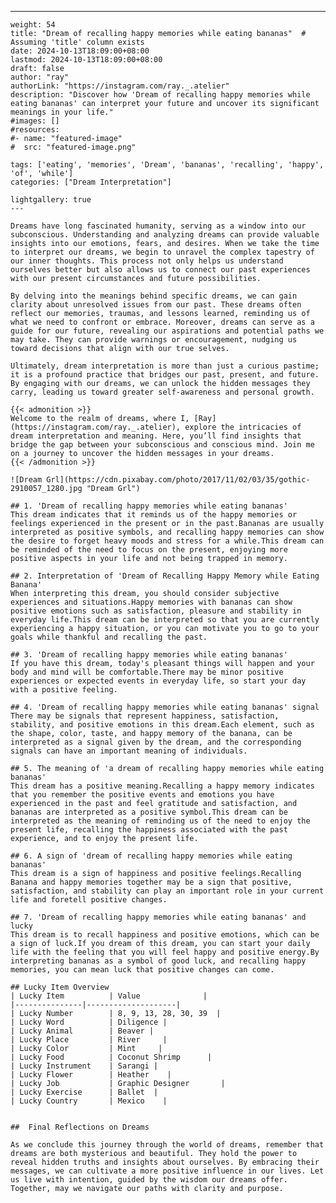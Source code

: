 ---
    weight: 54
    title: "Dream of recalling happy memories while eating bananas"  # Assuming 'title' column exists
    date: 2024-10-13T18:09:00+08:00
    lastmod: 2024-10-13T18:09:00+08:00
    draft: false
    author: "ray"
    authorLink: "https://instagram.com/ray._.atelier"
    description: "Discover how 'Dream of recalling happy memories while eating bananas' can interpret your future and uncover its significant meanings in your life."
    #images: []
    #resources:
    #- name: "featured-image"
    #  src: "featured-image.png"
    
    tags: ['eating', 'memories', 'Dream', 'bananas', 'recalling', 'happy', 'of', 'while']
    categories: ["Dream Interpretation"]
    
    lightgallery: true
    ---
    
    Dreams have long fascinated humanity, serving as a window into our subconscious. Understanding and analyzing dreams can provide valuable insights into our emotions, fears, and desires. When we take the time to interpret our dreams, we begin to unravel the complex tapestry of our inner thoughts. This process not only helps us understand ourselves better but also allows us to connect our past experiences with our present circumstances and future possibilities.
    
    By delving into the meanings behind specific dreams, we can gain clarity about unresolved issues from our past. These dreams often reflect our memories, traumas, and lessons learned, reminding us of what we need to confront or embrace. Moreover, dreams can serve as a guide for our future, revealing our aspirations and potential paths we may take. They can provide warnings or encouragement, nudging us toward decisions that align with our true selves.
    
    Ultimately, dream interpretation is more than just a curious pastime; it is a profound practice that bridges our past, present, and future. By engaging with our dreams, we can unlock the hidden messages they carry, leading us toward greater self-awareness and personal growth.
    
    {{< admonition >}}
    Welcome to the realm of dreams, where I, [Ray](https://instagram.com/ray._.atelier), explore the intricacies of dream interpretation and meaning. Here, you’ll find insights that bridge the gap between your subconscious and conscious mind. Join me on a journey to uncover the hidden messages in your dreams.
    {{< /admonition >}}
    
    ![Dream Grl](https://cdn.pixabay.com/photo/2017/11/02/03/35/gothic-2910057_1280.jpg "Dream Grl")
    
    ## 1. 'Dream of recalling happy memories while eating bananas'
    This dream indicates that it reminds us of the happy memories or feelings experienced in the present or in the past.Bananas are usually interpreted as positive symbols, and recalling happy memories can show the desire to forget heavy moods and stress for a while.This dream can be reminded of the need to focus on the present, enjoying more positive aspects in your life and not being trapped in memory.
    
    ## 2. Interpretation of 'Dream of Recalling Happy Memory while Eating Banana'
    When interpreting this dream, you should consider subjective experiences and situations.Happy memories with bananas can show positive emotions such as satisfaction, pleasure and stability in everyday life.This dream can be interpreted so that you are currently experiencing a happy situation, or you can motivate you to go to your goals while thankful and recalling the past.
    
    ## 3. 'Dream of recalling happy memories while eating bananas'
    If you have this dream, today's pleasant things will happen and your body and mind will be comfortable.There may be minor positive experiences or expected events in everyday life, so start your day with a positive feeling.
    
    ## 4. 'Dream of recalling happy memories while eating bananas' signal
    There may be signals that represent happiness, satisfaction, stability, and positive emotions in this dream.Each element, such as the shape, color, taste, and happy memory of the banana, can be interpreted as a signal given by the dream, and the corresponding signals can have an important meaning of individuals.
    
    ## 5. The meaning of 'a dream of recalling happy memories while eating bananas'
    This dream has a positive meaning.Recalling a happy memory indicates that you remember the positive events and emotions you have experienced in the past and feel gratitude and satisfaction, and bananas are interpreted as a positive symbol.This dream can be interpreted as the meaning of reminding us of the need to enjoy the present life, recalling the happiness associated with the past experience, and to enjoy the present life.
    
    ## 6. A sign of 'dream of recalling happy memories while eating bananas'
    This dream is a sign of happiness and positive feelings.Recalling Banana and happy memories together may be a sign that positive, satisfaction, and stability can play an important role in your current life and foretell positive changes.
    
    ## 7. 'Dream of recalling happy memories while eating bananas' and lucky
    This dream is to recall happiness and positive emotions, which can be a sign of luck.If you dream of this dream, you can start your daily life with the feeling that you will feel happy and positive energy.By interpreting bananas as a symbol of good luck, and recalling happy memories, you can mean luck that positive changes can come.
    
    ## Lucky Item Overview
    | Lucky Item          | Value              |
    |---------------|--------------------|
    | Lucky Number        | 8, 9, 13, 28, 30, 39  |
    | Lucky Word          | Diligence |
    | Lucky Animal        | Beaver |
    | Lucky Place         | River     |
    | Lucky Color         | Mint     |
    | Lucky Food          | Coconut Shrimp      |
    | Lucky Instrument    | Sarangi |
    | Lucky Flower        | Heather    |
    | Lucky Job           | Graphic Designer       |
    | Lucky Exercise      | Ballet  |
    | Lucky Country       | Mexico    |
    
    
    ##  Final Reflections on Dreams
    
    As we conclude this journey through the world of dreams, remember that dreams are both mysterious and beautiful. They hold the power to reveal hidden truths and insights about ourselves. By embracing their messages, we can cultivate a more positive influence in our lives. Let us live with intention, guided by the wisdom our dreams offer. Together, may we navigate our paths with clarity and purpose.
    